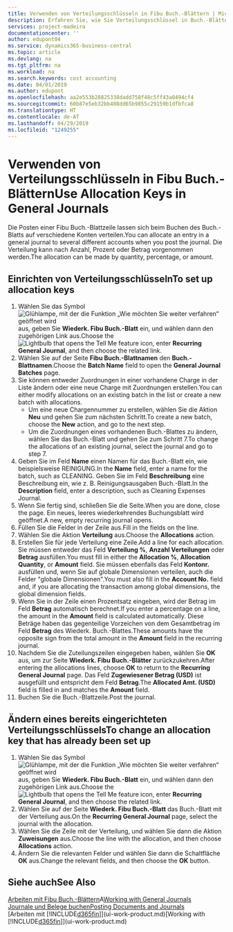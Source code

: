 ```yaml
---
title: Verwenden von Verteilungsschlüsseln in Fibu Buch.-Blättern | Microsoft Docs
description: Erfahren Sie, wie Sie Verteilungsschlüssel in Buch.-Blättern verwenden können.
services: project-madeira
documentationcenter: ''
author: edupont04
ms.service: dynamics365-business-central
ms.topic: article
ms.devlang: na
ms.tgt_pltfrm: na
ms.workload: na
ms.search.keywords: cost accounting
ms.date: 04/01/2019
ms.author: edupont
ms.openlocfilehash: aa2e553b28825338dadd758f48c5ff43a0494cf4
ms.sourcegitcommit: 60b87e5eb32bb408dd65b9855c29159b1dfbfca8
ms.translationtype: HT
ms.contentlocale: de-AT
ms.lasthandoff: 04/29/2019
ms.locfileid: "1249255"
---
```

# <a name="use-allocation-keys-in-general-journals"></a><span data-ttu-id="1d60b-103">Verwenden von Verteilungsschlüsseln in Fibu Buch.-Blättern</span><span class="sxs-lookup"><span data-stu-id="1d60b-103">Use Allocation Keys in General Journals</span></span>
<span data-ttu-id="1d60b-104">Die Posten einer Fibu Buch.-Blattzeile lassen sich beim Buchen des Buch.-Blatts auf verschiedene Konten verteilen.</span><span class="sxs-lookup"><span data-stu-id="1d60b-104">You can allocate an entry in a general journal to several different accounts when you post the journal.</span></span> <span data-ttu-id="1d60b-105">Die Verteilung kann nach Anzahl, Prozent oder Betrag vorgenommen werden.</span><span class="sxs-lookup"><span data-stu-id="1d60b-105">The allocation can be made by quantity, percentage, or amount.</span></span>

## <a name="to-set-up-allocation-keys"></a><span data-ttu-id="1d60b-106">Einrichten von Verteilungsschlüsseln</span><span class="sxs-lookup"><span data-stu-id="1d60b-106">To set up allocation keys</span></span>
1. <span data-ttu-id="1d60b-107">Wählen Sie das Symbol ![Glühlampe, mit der die Funktion „Wie möchten Sie weiter verfahren“ geöffnet wird](media/ui-search/search_small.png "Wie möchten Sie weiter verfahren?") aus, geben Sie **Wiederk. Fibu Buch.-Blatt** ein, und wählen dann den zugehörigen Link aus.</span><span class="sxs-lookup"><span data-stu-id="1d60b-107">Choose the ![Lightbulb that opens the Tell Me feature](media/ui-search/search_small.png "Tell me what you want to do") icon, enter **Recurring General Journal**, and then choose the related link.</span></span>
2. <span data-ttu-id="1d60b-108">Wählen Sie auf der Seite **Fibu Buch.-Blattnamen** den **Buch.-Blattnamen**.</span><span class="sxs-lookup"><span data-stu-id="1d60b-108">Choose the **Batch Name** field to open the **General Journal Batches** page.</span></span>
3. <span data-ttu-id="1d60b-109">Sie können entweder Zuordnungen in einer vorhandene Charge in der Liste ändern oder eine neue Charge mit Zuordnungen erstellen.</span><span class="sxs-lookup"><span data-stu-id="1d60b-109">You can either modify allocations on an existing batch in the list or create a new batch with allocations.</span></span>
   * <span data-ttu-id="1d60b-110">Um eine neue Chargennummer zu erstellen, wählen Sie die Aktion **Neu** und gehen Sie zum nächsten Schritt.</span><span class="sxs-lookup"><span data-stu-id="1d60b-110">To create a new batch, choose the **New** action, and go to the next step.</span></span>
   * <span data-ttu-id="1d60b-111">Um die Zuordnungen eines vorhandenen Buch.-Blattes zu ändern, wählen Sie das Buch.-Blatt und gehen Sie zum Schritt 7.</span><span class="sxs-lookup"><span data-stu-id="1d60b-111">To change the allocations of an existing journal, select the journal and go to step 7.</span></span>    
4. <span data-ttu-id="1d60b-112">Geben Sie im Feld **Name** einen Namen für das Buch.-Blatt ein, wie beispielsweise REINIGUNG.</span><span class="sxs-lookup"><span data-stu-id="1d60b-112">In the **Name** field, enter a name for the batch, such as CLEANING.</span></span> <span data-ttu-id="1d60b-113">Geben Sie im Feld **Beschreibung** eine Beschreibung ein, wie z. B. Reinigungsausgaben Buch.-Blatt.</span><span class="sxs-lookup"><span data-stu-id="1d60b-113">In the **Description** field, enter a description, such as Cleaning Expenses Journal.</span></span>
5. <span data-ttu-id="1d60b-114">Wenn Sie fertig sind, schließen Sie die Seite.</span><span class="sxs-lookup"><span data-stu-id="1d60b-114">When you are done, close the page.</span></span> <span data-ttu-id="1d60b-115">Ein neues, leeres wiederkehrendes Buchungsblatt wird geöffnet.</span><span class="sxs-lookup"><span data-stu-id="1d60b-115">A new, empty recurring journal opens.</span></span>
6. <span data-ttu-id="1d60b-116">Füllen Sie die Felder in der Zeile aus.</span><span class="sxs-lookup"><span data-stu-id="1d60b-116">Fill in the fields on the line.</span></span>
7. <span data-ttu-id="1d60b-117">Wählen Sie die Aktion **Verteilung** aus.</span><span class="sxs-lookup"><span data-stu-id="1d60b-117">Choose the **Allocations** action.</span></span>
8. <span data-ttu-id="1d60b-118">Erstellen Sie für jede Verteilung eine Zeile.</span><span class="sxs-lookup"><span data-stu-id="1d60b-118">Add a line for each allocation.</span></span> <span data-ttu-id="1d60b-119">Sie müssen entweder das Feld **Verteilung %**, **Anzahl Verteilungen** oder **Betrag** ausfüllen.</span><span class="sxs-lookup"><span data-stu-id="1d60b-119">You must fill in either the **Allocation %**, **Allocation Quantity**, or **Amount** field.</span></span> <span data-ttu-id="1d60b-120">Sie müssen ebenfalls das Feld **Kontonr.** ausfüllen und, wenn Sie auf globale Dimensionen verteilen, auch die Felder "globale Dimensionen".</span><span class="sxs-lookup"><span data-stu-id="1d60b-120">You must also fill in the **Account No.** field and, if you are allocating the transaction among global dimensions, the global dimension fields.</span></span>
9. <span data-ttu-id="1d60b-121">Wenn Sie in der Zeile einen Prozentsatz eingeben, wird der Betrag im Feld **Betrag** automatisch berechnet.</span><span class="sxs-lookup"><span data-stu-id="1d60b-121">If you enter a percentage on a line, the amount in the **Amount** field is calculated automatically.</span></span> <span data-ttu-id="1d60b-122">Diese Beträge haben das gegenteilige Vorzeichen von dem Gesamtbetrag im Feld **Betrag** des Wiederk. Buch.-Blattes.</span><span class="sxs-lookup"><span data-stu-id="1d60b-122">These amounts have the opposite sign from the total amount in the **Amount** field in the recurring journal.</span></span>
10. <span data-ttu-id="1d60b-123">Nachdem Sie die Zuteilungszeilen eingegeben haben, wählen Sie **OK** aus, um zur Seite **Wiederk. Fibu Buch.-Blätter** zurückzukehren.</span><span class="sxs-lookup"><span data-stu-id="1d60b-123">After entering the allocations lines, choose **OK** to return to the **Recurring General Journal** page.</span></span> <span data-ttu-id="1d60b-124">Das Feld **Zugewiesener Betrag (USD)** ist ausgefüllt und entspricht dem Feld **Betrag**.</span><span class="sxs-lookup"><span data-stu-id="1d60b-124">The **Allocated Amt. (USD)** field is filled in and matches the **Amount** field.</span></span>
11. <span data-ttu-id="1d60b-125">Buchen Sie die Buch.-Blattzeile.</span><span class="sxs-lookup"><span data-stu-id="1d60b-125">Post the journal.</span></span>

## <a name="to-change-an-allocation-key-that-has-already-been-set-up"></a><span data-ttu-id="1d60b-126">Ändern eines bereits eingerichteten Verteilungsschlüssels</span><span class="sxs-lookup"><span data-stu-id="1d60b-126">To change an allocation key that has already been set up</span></span>
1. <span data-ttu-id="1d60b-127">Wählen Sie das Symbol ![Glühlampe, mit der die Funktion „Wie möchten Sie weiter verfahren“ geöffnet wird](media/ui-search/search_small.png "Wie möchten Sie weiter verfahren?") aus, geben Sie **Wiederk. Fibu Buch.-Blatt** ein, und wählen dann den zugehörigen Link aus.</span><span class="sxs-lookup"><span data-stu-id="1d60b-127">Choose the ![Lightbulb that opens the Tell Me feature](media/ui-search/search_small.png "Tell me what you want to do") icon, enter **Recurring General Journal**, and then choose the related link.</span></span>
2. <span data-ttu-id="1d60b-128">Wählen Sie auf der Seite **Wiederk. Fibu Buch.-Blatt** das Buch.-Blatt mit der Verteilung aus.</span><span class="sxs-lookup"><span data-stu-id="1d60b-128">On the **Recurring General Journal** page, select the journal with the allocation.</span></span>
3. <span data-ttu-id="1d60b-129">Wählen Sie die Zeile mit der Verteilung, und wählen Sie dann die Aktion **Zuweisungen** aus.</span><span class="sxs-lookup"><span data-stu-id="1d60b-129">Choose the line with the allocation, and then choose **Allocations** action.</span></span>
4. <span data-ttu-id="1d60b-130">Ändern Sie die relevanten Felder und wählen Sie dann die Schaltfläche **OK** aus.</span><span class="sxs-lookup"><span data-stu-id="1d60b-130">Change the relevant fields, and then choose the **OK** button.</span></span>

## <a name="see-also"></a><span data-ttu-id="1d60b-131">Siehe auch</span><span class="sxs-lookup"><span data-stu-id="1d60b-131">See Also</span></span>
<span data-ttu-id="1d60b-132">[Arbeiten mit Fibu Buch.-Blättern](ui-work-general-journals.md)A</span><span class="sxs-lookup"><span data-stu-id="1d60b-132">[Working with General Journals](ui-work-general-journals.md)</span></span>  
[<span data-ttu-id="1d60b-133">Journale und Belege buchen</span><span class="sxs-lookup"><span data-stu-id="1d60b-133">Posting Documents and Journals</span></span>](ui-post-documents-journals.md)  
<span data-ttu-id="1d60b-134">[Arbeiten mit [!INCLUDE[d365fin](includes/d365fin_md.md)]](ui-work-product.md)</span><span class="sxs-lookup"><span data-stu-id="1d60b-134">[Working with [!INCLUDE[d365fin](includes/d365fin_md.md)]](ui-work-product.md)</span></span>
